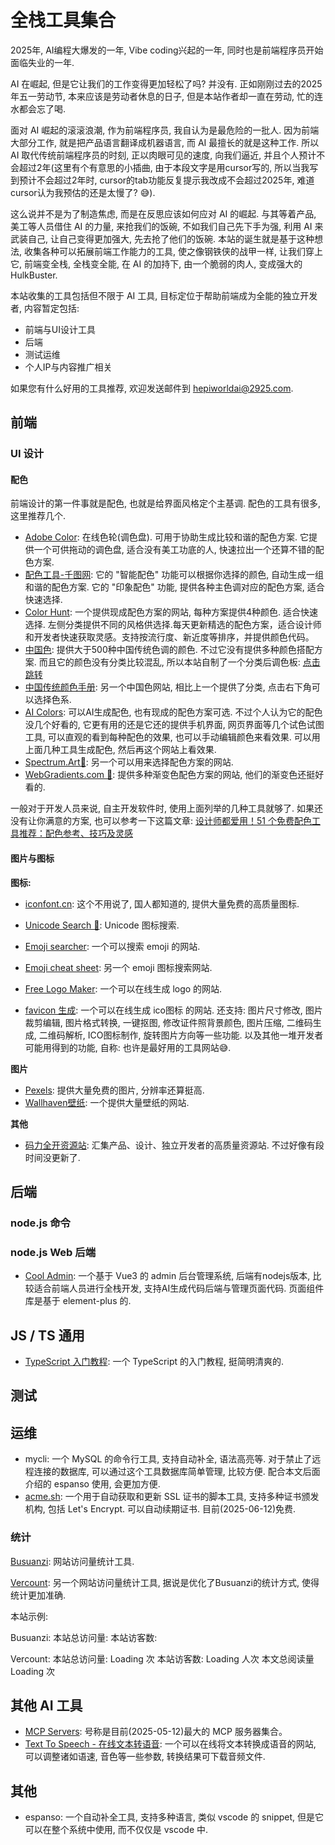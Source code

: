 # 全栈工具集合

2025年, AI编程大爆发的一年, Vibe coding兴起的一年, 同时也是前端程序员开始面临失业的一年. 

AI 在崛起, 但是它让我们的工作变得更加轻松了吗? 并没有. 正如刚刚过去的2025年五一劳动节, 本来应该是劳动者休息的日子, 但是本站作者却一直在劳动, 忙的连水都会忘了喝.

面对 AI 崛起的滚滚浪潮, 作为前端程序员, 我自认为是最危险的一批人. 因为前端大部分工作, 就是把产品语言翻译成机器语言, 而 AI 最擅长的就是这种工作. 所以 AI 取代传统前端程序员的时刻, 正以肉眼可见的速度, 向我们逼近, 并且个人预计不会超过2年(这里有个有意思的小插曲, 由于本段文字是用cursor写的, 所以当我写到预计不会超过2年时, cursor的tab功能反复提示我改成不会超过2025年, 难道cursor认为我预估的还是太慢了? 😅).

这么说并不是为了制造焦虑, 而是在反思应该如何应对 AI 的崛起. 与其等着产品, 美工等人员借住 AI 的力量, 来抢我们的饭碗, 不如我们自己先下手为强, 利用 AI 来武装自己, 让自己变得更加强大, 先去抢了他们的饭碗. 本站的诞生就是基于这种想法, 收集各种可以拓展前端工作能力的工具, 使之像钢铁侠的战甲一样, 让我们穿上它, 前端变全栈, 全栈变全能, 在 AI 的加持下, 由一个脆弱的肉人, 变成强大的 HulkBuster.

本站收集的工具包括但不限于 AI 工具, 目标定位于帮助前端成为全能的独立开发者, 内容暂定包括:
- 前端与UI设计工具
- 后端
- 测试运维
- 个人IP与内容推广相关

如果您有什么好用的工具推荐, 欢迎发送邮件到 hepiworldai@2925.com.

## 前端

### UI 设计

#### 配色

前端设计的第一件事就是配色, 也就是给界面风格定个主基调. 配色的工具有很多, 这里推荐几个.

- [Adobe Color](https://color.adobe.com/zh/create/color-wheel): 在线色轮(调色盘). 可用于协助生成比较和谐的配色方案. 它提供一个可供拖动的调色盘, 适合没有美工功底的人, 快速拉出一个还算不错的配色方案.
- [配色工具-千图网](https://www.58pic.com/peise/): 它的 "智能配色" 功能可以根据你选择的颜色, 自动生成一组和谐的配色方案. 它的 "印象配色" 功能, 提供各种主色调对应的配色方案, 适合快速选择.
- [Color Hunt](https://www.colorhunt.co/): 一个提供现成配色方案的网站, 每种方案提供4种颜色. 适合快速选择. 左侧分类提供不同的风格供选择.每天更新精选的配色方案，适合设计师和开发者快速获取灵感。支持按流行度、新近度等排序，并提供颜色代码。
- [中国色](https://www.zhongguose.com/#diaozi): 提供大于500种中国传统色调的颜色. 不过它没有提供多种颜色搭配方案. 而且它的颜色没有分类比较混乱, 所以本站自制了一个分类后调色板: [点击跳转](./ChineseColors.md)
- [中国传统颜色手册](https://colors.ichuantong.cn/): 另一个中国色网站, 相比上一个提供了分类, 点击右下角可以选择色系.
- [AI Colors](https://aicolors.co/): 可以AI生成配色, 也有现成的配色方案可选. 不过个人认为它的配色没几个好看的, 它更有用的还是它还的提供手机界面, 网页界面等几个试色试图工具, 可以直观的看到每种配色的效果, 也可以手动编辑颜色来看效果. 可以用上面几种工具生成配色, 然后再这个网站上看效果.
- [Spectrum.Art💎](https://spectrum.art/): 另一个可以用来选择配色方案的网站.
- [WebGradients.com 💎](https://webgradients.com/): 提供多种渐变色配色方案的网站, 他们的渐变色还挺好看的.

一般对于开发人员来说, 自主开发软件时, 使用上面列举的几种工具就够了. 如果还没有让你满意的方案, 也可以参考一下这篇文章: [设计师都爱用！51 个免费配色工具推荐：配色参考、技巧及灵感](https://cn.eagle.cool/blog/post/best-color-tools-for-designers)

#### 图片与图标

**图标:**

- [iconfont.cn](https://www.iconfont.cn/): 这个不用说了, 国人都知道的, 提供大量免费的高质量图标.

- [Unicode Search 🔎](http://xahlee.info/comp/unicode_index.html?q=): Unicode 图标搜索.
- [Emoji searcher](https://emoji.muan.co/#): 一个可以搜索 emoji 的网站.
- [Emoji cheat sheet](https://www.webfx.com/tools/emoji-cheat-sheet/): 另一个 emoji 图标搜索网站.

- [Free Logo Maker](https://logomakerr.ai/): 一个可以在线生成 logo 的网站.
- [favicon 生成](https://toolin.cn/favicon): 一个可以在线生成 ico图标 的网站. 还支持: 图片尺寸修改, 图片裁剪编辑, 图片格式转换, 一键抠图, 修改证件照背景颜色, 图片压缩, 二维码生成, 二维码解析, ICO图标制作, 旋转图片方向等一些功能. 以及其他一堆开发者可能用得到的功能, 自称: 也许是最好用的工具网站😅.

**图片**

- [Pexels](https://www.pexels.com/zh-cn/): 提供大量免费的图片, 分辨率还算挺高.
- [Wallhaven壁纸](https://wallhaven.cc/): 一个提供大量壁纸的网站.

**其他**

- [码力全开资源站](https://maliquankai.com/designnav/): 汇集产品、设计、独立开发者的高质量资源站. 不过好像有段时间没更新了.


<!-- * [Unsplash](https://unsplash.com/): 提供大量免费的高质量图片.
* [Pixabay](https://pixabay.com/): 提供大量免费的高质量图片和视频.
* [IconPark](https://iconpark.bytedance.com/): 提供大量免费的高质量图标. -->


## 后端

### node.js 命令

### node.js Web 后端

- [Cool Admin](https://vue.cool-admin.com/): 一个基于 Vue3 的 admin 后台管理系统, 后端有nodejs版本, 比较适合前端人员进行全栈开发, 支持AI生成代码后端与管理页面代码. 页面组件库是基于 element-plus 的.


## JS / TS 通用

- [TypeScript 入门教程](https://ts.xcatliu.com/): 一个 TypeScript 的入门教程, 挺简明清爽的.

## 测试

## 运维

- mycli: 一个 MySQL 的命令行工具, 支持自动补全, 语法高亮等. 对于禁止了远程连接的数据库, 可以通过这个工具数据库简单管理, 比较方便. 配合本文后面介绍的 espanso 使用, 会更加方便.
- [acme.sh](https://github.com/acmesh-official/acme.sh): 一个用于自动获取和更新 SSL 证书的脚本工具, 支持多种证书颁发机构, 包括 Let's Encrypt. 可以自动续期证书. 目前(2025-06-12)免费.

### 统计


[Busuanzi](https://busuanzi.ibruce.info/): 网站访问量统计工具.

[Vercount](https://vercount.one/): 另一个网站访问量统计工具, 据说是优化了Busuanzi的统计方式, 使得统计更加准确.

本站示例:

<p>
    Busuanzi:
    <!-- 本站总访问量 -->
    本站总访问量: <span id="busuanzi_value_site_pv" />
    <!-- 本站访客数 -->
    本站访客数: <span id="busuanzi_value_site_uv" />
</p>

<p>
    Vercount:
    <span>
    本站总访问量: <span id="vercount_value_site_pv">Loading</span> 次
    </span>
    <!-- 显示全站总访客数 -->
    <span>
    本站访客数: <span id="vercount_value_site_uv">Loading</span> 人次
    </span>
    <!-- 显示当前页面的访问量 -->
    <span>
    本文总阅读量 <span id="vercount_value_page_pv">Loading</span> 次
    </span>
</p>


## 其他 AI 工具

- [MCP Servers](https://mcp.so/): 号称是目前(2025-05-12)最大的 MCP 服务器集合。
- [Text To Speech - 在线文本转语音](http://www.ttsonline.cn/): 一个可以在线将文本转换成语音的网站, 可以调整诸如语速, 音色等一些参数, 转换结果可下载音频文件.

## 其他

* espanso: 一个自动补全工具, 支持多种语言, 类似 vscode 的 snippet, 但是它可以在整个系统中使用, 而不仅仅是 vscode 中.

